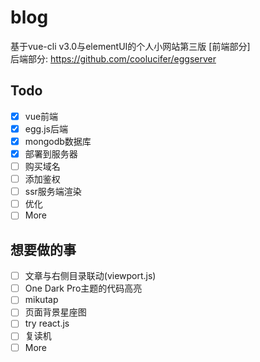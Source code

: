 # blog
基于vue-cli v3.0与elementUI的个人小网站第三版 [前端部分]  
后端部分: https://github.com/coolucifer/eggserver
## Todo
- [x] vue前端
- [x] egg.js后端
- [x] mongodb数据库
- [x] 部署到服务器
- [ ] 购买域名
- [ ] 添加鉴权
- [ ] ssr服务端渲染
- [ ] 优化
- [ ] More
## 想要做的事
- [ ] 文章与右侧目录联动(viewport.js)
- [ ] One Dark Pro主题的代码高亮
- [ ] mikutap
- [ ] 页面背景星座图
- [ ] try react.js
- [ ] 复读机
- [ ] More
